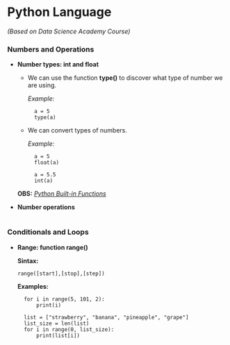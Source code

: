 # Python Language
_(Based on Data Science Academy Course)_

### Numbers and Operations

- **Number types: int and float**

  - We can use the function **type()** to discover what type of number we are using.

    _Example:_

    ```
      a = 5
      type(a)
    ```

  - We can convert types of numbers.

    _Example:_

    ```
      a = 5
      float(a)

      a = 5.5
      int(a)
    ```

  **OBS:** [_Python Built-in Functions_](https://docs.python.org/3.3/library/functions.html)

- **Number operations**

#

### Conditionals and Loops

- **Range: function range()**

  **Sintax:**

    `range([start],[stop],[step])`

  **Examples:**

    ```
      for i in range(5, 101, 2):
          print(i)
    ```

    ```
      list = ["strawberry", "banana", "pineapple", "grape"]
      list_size = len(list)
      for i in range(0, list_size):
          print(list[i])
    ```      
